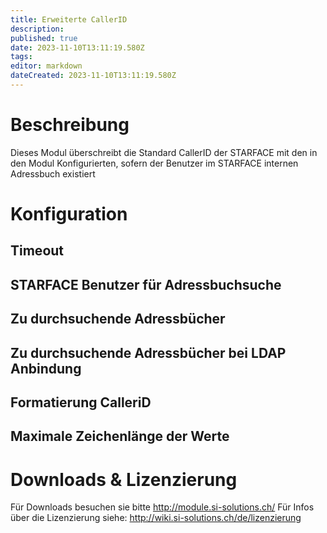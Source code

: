 ```yaml
---
title: Erweiterte CallerID
description: 
published: true
date: 2023-11-10T13:11:19.580Z
tags: 
editor: markdown
dateCreated: 2023-11-10T13:11:19.580Z
---
```


# Beschreibung
Dieses Modul überschreibt die Standard CallerID der STARFACE mit den in den Modul Konfigurierten, sofern der Benutzer im STARFACE internen Adressbuch existiert

# Konfiguration

## Timeout

## STARFACE Benutzer für Adressbuchsuche

## Zu durchsuchende Adressbücher

## Zu durchsuchende Adressbücher bei LDAP Anbindung

## Formatierung CalleriD

## Maximale Zeichenlänge der Werte

# Downloads & Lizenzierung
Für Downloads besuchen sie bitte http://module.si-solutions.ch/
Für Infos über die Lizenzierung siehe: http://wiki.si-solutions.ch/de/lizenzierung